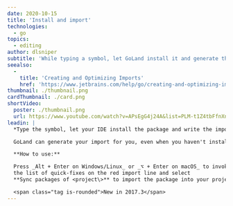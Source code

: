 ```yaml
---
date: 2020-10-15
title: 'Install and import'
technologies:
  - go
topics:
  - editing
author: dlsniper
subtitle: 'While typing a symbol, let GoLand install it and generate the import.'
seealso:
  - 
    title: 'Creating and Optimizing Imports'
    href: 'https://www.jetbrains.com/help/go/creating-and-optimizing-imports.html'
thumbnail: ./thumbnail.png
cardThumbnail: ./card.png
shortVideo:
  poster: ./thumbnail.png
  url: https://www.youtube.com/watch?v=APsEgG4j24A&list=PLM-t1Z4tbFfnXnghmtk6WVz10_pivOw25&index=18&t=0s
leadin: |
  *Type the symbol, let your IDE install the package and write the import.*

  GoLand can generate your import for you, even when you haven't installed the package.

  **How to use:**

  Press _Alt + Enter on Windows/Linux_ or _⌥ + Enter on macOS_ to invoke
  the list of quick-fixes on the red import line and select
  **Sync packages of <project\>** to import the package into your project.

  <span class="tag is-rounded">New in 2017.3</span>
---
```


